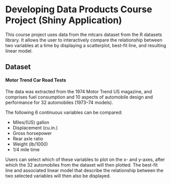 Developing Data Products Course Project (Shiny Application)
====================

This course project uses data from the mtcars dataset from the R datasets library. It allows the user to interactively compare the relationship between two variables at a time by displaying a scatterplot, best-fit line, and resulting linear model.

## Dataset

#### Motor Trend Car Road Tests

The data was extracted from the 1974 Motor Trend US magazine, and comprises fuel consumption and 10 aspects of automobile design and performance for 32 automobiles (1973–74 models).

The following 6 continuous variables can be compared:

- Miles/(US) gallon
- Displacement (cu.in.)
- Gross horsepower
- Rear axle ratio
- Weight (lb/1000)
- 1/4 mile time

Users can select which of these variables to plot on the x- and y-axes, after which the 32 automobiles from the dataset will then plotted. The best-fit line and associated linear model that describe the relationship between the two selected variables will then also be displayed.
